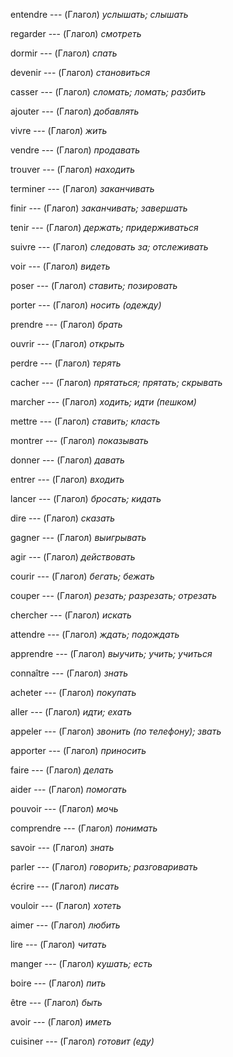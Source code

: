 entendre --- (Глагол)
*услышать; слышать*



regarder --- (Глагол)
*смотреть*



dormir --- (Глагол)
*спать*



devenir --- (Глагол)
*становиться*



casser --- (Глагол)
*сломать; ломать; разбить*



ajouter --- (Глагол)
*добавлять*



vivre --- (Глагол)
*жить*



vendre --- (Глагол)
*продавать*



trouver --- (Глагол)
*находить*



terminer --- (Глагол)
*заканчивать*



finir --- (Глагол)
*заканчивать; завершать*



tenir --- (Глагол)
*держать; придерживаться*



suivre --- (Глагол)
*следовать за; отслеживать*



voir --- (Глагол)
*видеть*



poser --- (Глагол)
*ставить; позировать*



porter --- (Глагол)
*носить (одежду)*



prendre --- (Глагол)
*брать*



ouvrir --- (Глагол)
*открыть*



perdre --- (Глагол)
*терять*



cacher --- (Глагол)
*прятаться; прятать; скрывать*



marcher --- (Глагол)
*ходить; идти (пешком)*



mettre --- (Глагол)
*ставить; класть*



montrer --- (Глагол)
*показывать*



donner --- (Глагол)
*давать*



entrer --- (Глагол)
*входить*



lancer --- (Глагол)
*бросать; кидать*



dire --- (Глагол)
*сказать*



gagner --- (Глагол)
*выигрывать*



agir --- (Глагол)
*действовать*



courir --- (Глагол)
*бегать; бежать*



couper --- (Глагол)
*резать; разрезать; отрезать*



chercher --- (Глагол)
*искать*



attendre --- (Глагол)
*ждать; подождать*



apprendre --- (Глагол)
*выучить; учить; учиться*



connaître --- (Глагол)
*знать*



acheter --- (Глагол)
*покупать*



aller --- (Глагол)
*идти; ехать*



appeler --- (Глагол)
*звонить (по телефону); звать*



apporter --- (Глагол)
*приносить*



faire --- (Глагол)
*делать*



aider --- (Глагол)
*помогать*



pouvoir --- (Глагол)
*мочь*



comprendre --- (Глагол)
*понимать*



savoir --- (Глагол)
*знать*



parler --- (Глагол)
*говорить; разговаривать*



écrire --- (Глагол)
*писать*



vouloir --- (Глагол)
*хотеть*



aimer --- (Глагол)
*любить*



lire --- (Глагол)
*читать*



manger --- (Глагол)
*кушать; есть*



boire --- (Глагол)
*пить*



être --- (Глагол)
*быть*



avoir --- (Глагол)
*иметь*



cuisiner --- (Глагол)
*готовит (еду)*